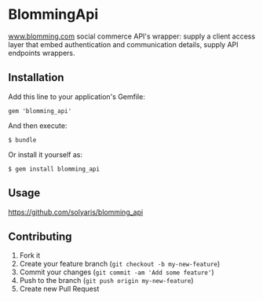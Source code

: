 # BlommingApi

www.blomming.com social commerce API's wrapper: supply a client access layer that embed authentication and communication details, supply API endpoints wrappers.

## Installation

Add this line to your application's Gemfile:

    gem 'blomming_api'

And then execute:

    $ bundle

Or install it yourself as:

    $ gem install blomming_api

## Usage

https://github.com/solyaris/blomming_api

## Contributing

1. Fork it
2. Create your feature branch (`git checkout -b my-new-feature`)
3. Commit your changes (`git commit -am 'Add some feature'`)
4. Push to the branch (`git push origin my-new-feature`)
5. Create new Pull Request
